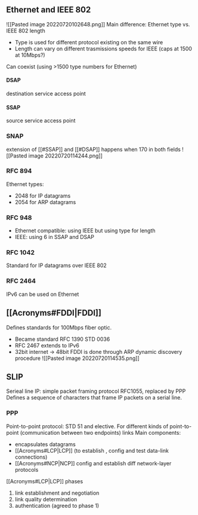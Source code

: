 ## Ethernet and IEEE 802
![[Pasted image 20220720102648.png]]
Main difference: Ethernet type vs. IEEE 802 length
- Type is used for different protocol existing on the same wire
- Length can vary on different trasmissions speeds for IEEE (caps at 1500 at 10Mbps?)

Can coexist (using >1500 type numbers for Ethernet)

#### DSAP
destination service access point
#### SSAP
source service access point


### SNAP
extension of [[#SSAP]] and [[#DSAP]] happens when 170 in both fields
![[Pasted image 20220720114244.png]]

### RFC 894
Ethernet types:
- 2048 for IP datagrams
- 2054 for ARP datagrams 

### RFC 948
- Ethernet compatible: using IEEE but using type for length
- IEEE: using 6 in SSAP and DSAP

### RFC 1042
Standard for IP datagrams over IEEE 802

### RFC 2464
IPv6 can be used on Ethernet



## [[Acronyms#FDDI|FDDI]]
Defines standards for 100Mbps fiber optic.
- Became standard RFC 1390 STD 0036
- RFC 2467 extends to IPv6
- 32bit internet -> 48bit FDDI is done through ARP dynamic discovery procedure
![[Pasted image 20220720114535.png]]

## SLIP
Serieal line IP: simple packet framing protocol RFC1055, replaced by PPP
Defines a sequence of characters that frame IP packets on a serial line.

### PPP
Point-to-point protocol: STD 51 and elective. For different kinds of point-to-point (communication between two endpoints) links
Main components:
- encapsulates datagrams
- [[Acronyms#LCP|LCP]] (to establish , config and test data-link connections)
- [[Acronyms#NCP|NCP]] config and establish diff network-layer protocols

[[Acronyms#LCP|LCP]] phases
1. link establishment and negotiation
2. link quality determination
3. authentication (agreed to phase 1)